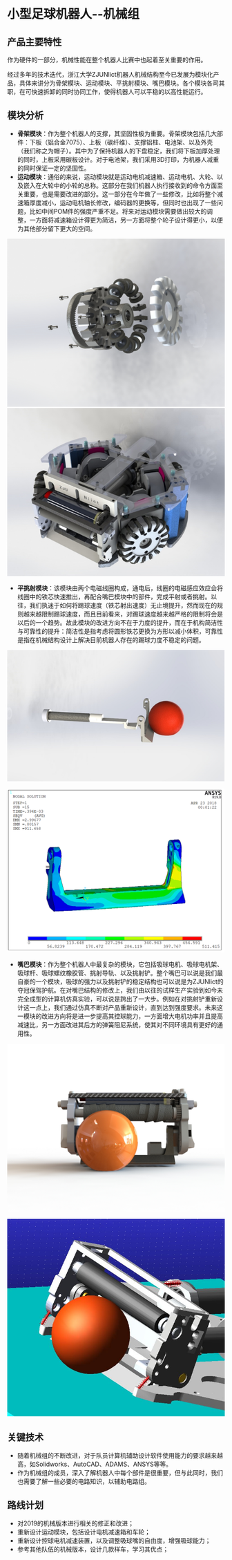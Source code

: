 # 小型足球机器人--机械组

## 产品主要特性

作为硬件的一部分，机械性能在整个机器人比赛中也起着至关重要的作用。

经过多年的技术迭代，浙江大学ZJUNlict机器人机械结构至今已发展为模块化产品，具体来讲分为骨架模块、运动模块、平挑射模块、嘴巴模块。各个模块各司其职，在可快速拆卸的同时协同工作，使得机器人可以平稳的以高性能运行。


## 模块分析

* **骨架模块**：作为整个机器人的支撑，其坚固性极为重要。骨架模块包括几大部件：下板（铝合金7075）、上板（碳纤维）、支撑铝柱、电池架、以及外壳（我们称之为帽子）。其中为了保持机器人的下盘稳定，我们将下板加厚处理的同时，上板采用碳板设计。对于电池架，我们采用3D打印，为机器人减重的同时保证一定的坚固性。
* **运动模块**：通俗的来说，运动模块就是运动电机减速箱、运动电机、大轮、以及嵌入在大轮中的小轮的总称。这部分在我们机器人执行接收到的命令方面至关重要，也是需要改进的部分。这一部分在今年做了一些修改，比如将整个减速箱厚度减小，运动电机轴长修改，编码器的更换等，但同时也出现了一些问题，比如中间POM件的强度严重不足。将来对运动模块需要做出较大的调整，一方面将减速箱设计得更为简洁，另一方面将整个轮子设计得更小，以便为其他部分留下更大的空间。

![wheel](./pic/16explo.JPG)
![robot](./pic/damperbot.png)

* **平挑射模块**：该模块由两个电磁线圈构成，通电后，线圈的电磁感应效应会将线圈中的铁芯快速推出，再配合嘴巴模块中的部件，完成平射或者挑射。以往，我们执迷于如何将踢球速度（铁芯射出速度）无止境提升，然而现在的规则越来越限制踢球速度，而且目前看来，对踢球速度越来越严格的限制将会是以后的一个趋势。故此模块的改进方向不在于力度的提升，而在于机构简洁性与可靠性的提升：简洁性是指考虑将圆形铁芯更换为方形以减小体积，可靠性是指在机械结构设计上解决目前机器人存在的踢球力度不稳定的问题。

![kick1](./pic/kick.png)

![kick2](./pic/kick2.png)

* **嘴巴模块**：作为整个机器人中最复杂的模块，它包括吸球电机、吸球电机架、吸球杆、吸球螺纹橡胶管、挑射导轨、以及挑射铲。整个嘴巴可以说是我们最自豪的一个模块，吸球的强力以及挑射铲的稳定结构也可以说是为ZJUNlict的夺冠保驾护航。在对嘴巴结构的修改上，我们由以往的试样生产实验到如今未完全成型的计算机仿真实验，可以说是跨出了一大步。例如在对挑射铲重新设计这一点上，我们通过仿真不断对产品重新设计，直到达到强度要求。未来这一模块的改进方向将是进一步提高其控球能力，一方面增大电机功率并且提高减速比，另一方面改进其后方的弹簧阻尼系统，使其对不同环境具有更好的通用性。

![dribbler](./pic/dribbler.jpg)

![dribbler2](./pic/dribbler2.jpg)

## 关键技术

* 随着机械组的不断改进，对于队员计算机辅助设计软件使用能力的要求越来越高，如Solidworks、AutoCAD、ADAMS、ANSYS等等。
* 作为机械组的成员，深入了解机器人中每个部件是很重要，但与此同时，我们也需要了解一些必要的电路知识，以辅助电路组。

## 路线计划

* 对2019的机械版本进行相关的修正和改进；
* 重新设计运动模块，包括设计电机减速箱和车轮；
* 重新设计控球电机减速装置，以及调整吸球嘴的自由度，增强吸球能力；
* 参考其他队伍的机械版本，设计几款样车，学习其优点；



